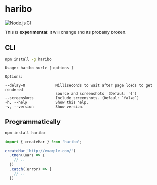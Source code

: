 # haribo

[![Node.js CI](https://github.com/wrangr/haribo/actions/workflows/node.js.yml/badge.svg)](https://github.com/wrangr/haribo/actions/workflows/node.js.yml)

This is **experimental**: it will change and its probably broken.

## CLI

```sh
npm install -g haribo
```

```
Usage: haribo <url> [ options ]

Options:

--delay=0              Milliseconds to wait after page loads to get rendered
                       source and screenshots. (Defaul: `0`)
--screenshots          Include screenshots. (Defaul: `false`)
-h, --help             Show this help.
-v, --version          Show version.
```

## Programmatically

```sh
npm install haribo
```

```js
import { createHar } from 'haribo';

createHar('http://example.com/')
  .then((har) => {
    // ...
  })
  .catch((error) => {
    // ...
  })
```

